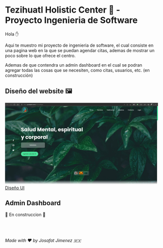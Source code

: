 # Tezihuatl Holistic Center :hospital: - Proyecto Ingenieria de Software

Hola :hand:

Aqui te muestro mi proyecto de ingenieria de software, el cual consiste en una pagina web en la que se puedan agendar citas, ademas de mostrar un poco sobre lo que ofrece el centro.

Ademas de que contendra un admin dashboard en el cual se podran agregar todas las cosas que se necesiten, como citas, usuarios, etc. (en construcción)

## Diseño del website :framed_picture:

![](./Views/view.jpg)
[Diseño UI](./Views/tezihuatl%20UI%20Definitiva.pdf)

## Admin Dashboard

:construction: En construccion :construction:

<br>
<br>

###### Made with :heart: by Josafat Jimenez :mexico:
